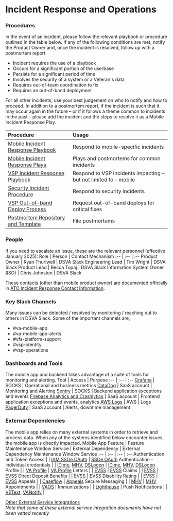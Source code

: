 # Incident Response and Operations

### Procedures
In the event of an incident, please follow the relevant playbook or procedure outlined in the table below. If any of the following conditions are met, notify the Product Owner and, once the incident is resolved, follow up with a postmortem report: 

* Incident requires the use of a playbook
* Occurs for a significant portion of the userbase
* Persists for a significant period of time
* Involves the security of a system or a Veteran's data
* Requires out-of-team coordination to fix
* Requires an out-of-band deployment

For all other incidents, use your best judgement on who to notify and how to proceed. In addition to a postmortem report, if the incident is such that it may occur again in the future – or if it follows a theme common to incidents in the past – please add the incident and the steps to resolve it as a Mobile Incident Response Play.

Procedure | Usage
:-- | :--
[Mobile Incident Response Playbook](https://github.com/department-of-veterans-affairs/va.gov-team/blob/master/products/va-mobile-app/operations/Mobile%20Incident%20Response%20Playbook.md) | Respond to mobile-specific incidents
[Mobile Incident Response Plays](https://github.com/department-of-veterans-affairs/va.gov-team/blob/master/products/va-mobile-app/operations/Mobile%20Plays%20and%20Postmortems.md) | Plays and postmortems for common incidents
[VSP Incident Response Playbook](https://github.com/department-of-veterans-affairs/devops/blob/master/docs/Incident%20Response%20Playbook.md) | Respond to VSP incidents impacting – but not limited to – mobile
[Security Incident Procedure](https://github.com/department-of-veterans-affairs/va.gov-team-sensitive/blob/master/OnCall/Emergency%20Operating%20Procedures.md#SecurityIncident) | Respond to security incidents
[VSP Out-of-band Deploy Process](https://depo-platform-documentation.scrollhelp.site/support/Deployment-Policies.1279787009.html#DeploymentPolicies-Requestingout-of-banddeploys) | Request out-of-band deploys for critical fixes
[Postmortem Repository and Template](https://github.com/department-of-veterans-affairs/va.gov-team-sensitive/tree/master/Postmortems) | File postmortems


### People
If you need to escalate an issue, these are the relevant personnel (effective January 2025):
Role | Person | Contact Mechanism 
:-- | :-- | :--
Product Owner | Ryan Thurlwell | DSVA Slack
Engineering Lead | Tim Wright | DSVA Slack
Product Lead | Becca Tupaj | DSVA Slack
Information System Owner (ISO) | Chris Johnston | DSVA Slack


These contacts (other than mobile product owner) are documented officially in [ATO Incident Response Contact Information](https://github.com/department-of-veterans-affairs/vets.gov-ato/blob/master/2020%20Docs/incident_response.md#40-contact-information).


### Key Slack Channels

Many issues can be detected / resolved by monitoring / reaching out to others in DSVA Slack. Some of the important channels are,
* #va-mobile-app
* #va-mobile-app-alerts
* #vfs-platform-support
* #vsp-identity
* #vsp-operations


### Dashboards and Tools
The mobile app and backend takes advantage of a suite of tools for monitoring and alerting.
Tool | Access | Purpose
:-- | :-- | :--
[Grafana](http://grafana.vfs.va.gov/d/cYh4m3UMz/mobile-api?orgId=1) | SOCKS | Operational and business metrics
[DataDog](https://app.datadoghq.com/dashboard/9nz-cn7-ws6/mobile-api-dashboard?from_ts=1640615800322&to_ts=1643294200322&live=true) | SaaS account | Monitoring and Alerting
[Sentry](http://sentry.vfs.va.gov/organizations/vsp/issues/) | SOCKS | Backend application exceptions and events
[Firebase Analytics and Crashlytics](https://console.firebase.google.com/project/va-mobile/overview) | SaaS account | Frontend application exceptions and events, analytics
[AWS Logs](https://console.amazonaws-us-gov.com/cloudwatch/home?region=us-gov-west-1#logsV2:log-groups/log-group/dsva-vagov-staging$252Fsrv$252Fvets-api$252Fsrc$252Flog$252Fvets-api-server.log) | AWS | Logs
[PagerDuty](https://dsva.pagerduty.com/incidents) | SaaS account | Alerts, downtime management


### External Dependencies
The mobile app relies on many external systems in order to retrieve and process data. When any of the systems identified below encounter issues, the mobile app is directly impacted.
 Mobile App Feature | Feature Maintenance Window Service | External Dependency | External Dependency Maintenance Window Service
 :-- | :-- | :-- | :--
 Authentication and Token Access | | [IAM SSOe OAuth](https://github.com/department-of-veterans-affairs/devops/blob/master/docs/External%20Service%20Integrations/SSOe%20OAuth%20Services.md) | [SSOe OAuth](https://dsva.pagerduty.com/service-directory/P0J60YD)
 Authentication - individual credentials | | [ID.me](https://github.com/department-of-veterans-affairs/devops/blob/master/docs/External%20Service%20Integrations/ID.me.md), [MHV](https://github.com/department-of-veterans-affairs/devops/blob/master/docs/External%20Service%20Integrations/My%20Healthe%20Vet.md), [DSLogon](https://github.com/department-of-veterans-affairs/devops/blob/master/docs/External%20Service%20Integrations/DS_logon.md) | [ID.me](https://dsva.pagerduty.com/service-directory/PVWB4R8), [MHV](https://dsva.pagerduty.com/service-directory/PP2ZZ2V), [DSLogon](https://dsva.pagerduty.com/service-directory/P9DJJAV)
 Profile | | [VA Profile](https://depo-platform-documentation.scrollhelp.site/developer-docs/VA-Profile.1885602002.html) | [VA Profile](https://dsva.pagerduty.com/service-directory/PHVOGQ1)
 Letters | | [EVSS](https://depo-platform-documentation.scrollhelp.site/developer-docs/EVSS.1887240213.html) | [EVSS](https://dsva.pagerduty.com/service-directory/PZKWB6Y)
 Claims | | [EVSS](https://depo-platform-documentation.scrollhelp.site/developer-docs/EVSS.1887240213.html) | [EVSS](https://dsva.pagerduty.com/service-directory/PZKWB6Y)
  Direct Deposit Benefits | | [EVSS](https://depo-platform-documentation.scrollhelp.site/developer-docs/EVSS.1887240213.html) | [EVSS](https://dsva.pagerduty.com/service-directory/PZKWB6Y)
   Disability Rating | | [EVSS](https://depo-platform-documentation.scrollhelp.site/developer-docs/EVSS.1887240213.html) | [EVSS](https://dsva.pagerduty.com/service-directory/PZKWB6Y)
 Appeals | | [Caseflow](https://github.com/department-of-veterans-affairs/devops/blob/master/docs/External%20Service%20Integrations/Appeals.md) | [Appeals](https://dsva.pagerduty.com/service-directory/P9S4RFU)
 Secure Messaging | | [MHV](https://github.com/department-of-veterans-affairs/devops/blob/master/docs/External%20Service%20Integrations/My%20Healthe%20Vet.md) | [MHV](https://dsva.pagerduty.com/service-directory/PP2ZZ2V)
 Appointments | | [VAOS](https://github.com/department-of-veterans-affairs/va.gov-team/blob/master/products/health-care/appointments/va-online-scheduling/engineering/incident_response/VAOS%20Incident%20Playbook.md#incident-escalation) |
 Immunizations | | [Lighthouse](https://developer.va.gov/explore/health/docs/fhir?version=current) |
 Push Notifications | | [VEText](https://github.com/department-of-veterans-affairs/va.gov-team/tree/master/products/vetext), [VANotify](https://github.com/department-of-veterans-affairs/va.gov-team/tree/master/products/va-notify) |
 
 [Other External Service Integrations](https://github.com/department-of-veterans-affairs/devops/tree/master/docs/External%20Service%20Integrations)<br/>
 _Note that some of these external service integration documents have not been vetted recently_
